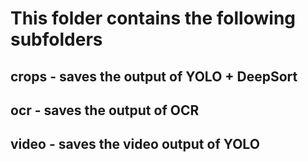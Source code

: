 # This folder contains the following subfolders
## crops - saves the output of YOLO + DeepSort 
## ocr - saves the output of OCR 
## video - saves the video output of YOLO